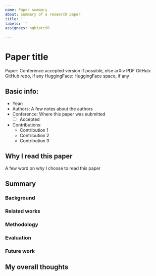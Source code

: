 ```yaml
---
name: Paper summary
about: Summary of a research paper
title: ''
labels: ''
assignees: nghiatt90

---
```


# Paper title

Paper: Conference accepted version if possible, else arXiv PDF
GitHub: GitHub repo, if any
HuggingFace: HuggingFace space, if any

## Basic info:
- Year:
- Authors: A few notes about the authors
- Conference: Where this paper was submitted
  - [ ] Accepted
- Contributions:
  - Contribution 1
  - Contribution 2
  - Contribution 3

## Why I read this paper

A few word on why I choose to read this paper

## Summary

### Background

### Related works

### Methodology

### Evaluation

### Future work

## My overall thoughts
